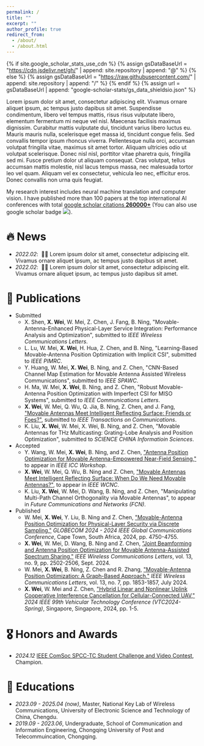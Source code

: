 ```yaml
---
permalink: /
title: ""
excerpt: ""
author_profile: true
redirect_from: 
  - /about/
  - /about.html
---
```


{% if site.google_scholar_stats_use_cdn %}
{% assign gsDataBaseUrl = "https://cdn.jsdelivr.net/gh/" | append: site.repository | append: "@" %}
{% else %}
{% assign gsDataBaseUrl = "https://raw.githubusercontent.com/" | append: site.repository | append: "/" %}
{% endif %}
{% assign url = gsDataBaseUrl | append: "google-scholar-stats/gs_data_shieldsio.json" %}

<span class='anchor' id='about-me'></span>

Lorem ipsum dolor sit amet, consectetur adipiscing elit. Vivamus ornare aliquet ipsum, ac tempus justo dapibus sit amet. Suspendisse condimentum, libero vel tempus mattis, risus risus vulputate libero, elementum fermentum mi neque vel nisl. Maecenas facilisis maximus dignissim. Curabitur mattis vulputate dui, tincidunt varius libero luctus eu. Mauris mauris nulla, scelerisque eget massa id, tincidunt congue felis. Sed convallis tempor ipsum rhoncus viverra. Pellentesque nulla orci, accumsan volutpat fringilla vitae, maximus sit amet tortor. Aliquam ultricies odio ut volutpat scelerisque. Donec nisl nisl, porttitor vitae pharetra quis, fringilla sed mi. Fusce pretium dolor ut aliquam consequat. Cras volutpat, tellus accumsan mattis molestie, nisl lacus tempus massa, nec malesuada tortor leo vel quam. Aliquam vel ex consectetur, vehicula leo nec, efficitur eros. Donec convallis non urna quis feugiat.

My research interest includes neural machine translation and computer vision. I have published more than 100 papers at the top international AI conferences with total <a href='https://scholar.google.com/citations?user=pkDJmeMAAAAJ'>google scholar citations <strong><span id='total_cit'>260000+</span></strong></a> (You can also use google scholar badge <a href='https://scholar.google.com/citations?user=pkDJmeMAAAAJ'><img src="https://img.shields.io/endpoint?url={{ url | url_encode }}&logo=Google%20Scholar&labelColor=f6f6f6&color=9cf&style=flat&label=citations"></a>).


# 🔥 News
- *2022.02*: &nbsp;🎉🎉 Lorem ipsum dolor sit amet, consectetur adipiscing elit. Vivamus ornare aliquet ipsum, ac tempus justo dapibus sit amet. 
- *2022.02*: &nbsp;🎉🎉 Lorem ipsum dolor sit amet, consectetur adipiscing elit. Vivamus ornare aliquet ipsum, ac tempus justo dapibus sit amet. 

# 📝 Publications
- Submitted
  - X. Shen, **X. Wei**, W. Mei, Z. Chen, J. Fang, B. Ning, "Movable-Antenna-Enhanced Physical-Layer Service Integration: Performance Analysis and Optimization", submitted to *IEEE Wireless Communications Letters*.
  - L. Lu, W. Mei, **X. Wei**, H. Hua, Z. Chen, and B. Ning, "Learning-Based Movable-Antenna Position Optimization with Implicit CSI", submitted to *IEEE PIMRC*.
  - Y. Huang, W. Mei, **X. Wei**, B. Ning, and Z. Chen, "CNN-Based Channel Map Estimation for Movable Antenna Assisted Wireless Communications", submitted to *IEEE SPAWC*.
  - H. Ma, W. Mei, **X. Wei**, B. Ning, and Z. Chen, "Robust Movable-Antenna Position Optimization with Imperfect CSI for MISO Systems", submitted to *IEEE Communications Letters*.
  - **X. Wei**, W. Mei, Q. Wu, Q. Jia, B. Ning, Z. Chen, and J. Fang, ["Movable Antennas Meet Intelligent Reflecting Surface: Friends or Foes?"](https://arxiv.org/pdf/2501.15880), submitted to *IEEE Transactions on Communications*.
  - K. Liu, **X. Wei**, W. Mei, X. Wei, B. Ning, and Z. Chen, "Movable Antennas for THz Multicasting: Grating-Lobe Analysis and Position Optimization", submitted to *SCIENCE CHINA Informatioin Sciences*.
- Accepted
  - Y. Wang, W. Mei, **X. Wei**, B. Ning, and Z. Chen, ["Antenna Position Optimization for Movable Antenna-Empowered Near-Field Sensing,"](https://arxiv.org/abs/2502.03169) to appear in *IEEE ICC Workshop*.
  - **X. Wei**, W. Mei, Q. Wu, B. Ning and Z. Chen, ["Movable Antennas Meet Intelligent Reflecting Surface: When Do We Need Movable Antennas?"](https://arxiv.org/abs/2408.15668), to appear in *IEEE WCNC*.
  - K. Liu, **X. Wei**, W. Mei, D. Wang, B. Ning, and Z. Chen, "Manipulating Multi-Path Channel Orthogonality via Movable Antennas", to appear in *Future Communications and Networks (FCN)*. 
- Published
  - W. Mei, **X. Wei**, Y. Liu, B. Ning and Z. Chen, ["Movable-Antenna Position Optimization for Physical-Layer Security via Discrete Sampling,"](https://ieeexplore.ieee.org/document/10901621) *GLOBECOM 2024 - 2024 IEEE Global Communications Conference*, Cape Town, South Africa, 2024, pp. 4750-4755.
  - **X. Wei**, W. Mei, D. Wang, B. Ning and Z. Chen, ["Joint Beamforming and Antenna Position Optimization for Movable Antenna-Assisted Spectrum Sharing,"](https://ieeexplore.ieee.org/abstract/document/10579873) *IEEE Wireless Communications Letters*, vol. 13, no. 9, pp. 2502-2506, Sept. 2024.
  - W. Mei, **X. Wei**, B. Ning, Z. Chen and R. Zhang, ["Movable-Antenna Position Optimization: A Graph-Based Approach,"](https://ieeexplore.ieee.org/abstract/document/10508218) *IEEE Wireless Communications Letters*, vol. 13, no. 7, pp. 1853-1857, July 2024.
  - **X. Wei**, W. Mei and Z. Chen, ["Hybrid Linear and Nonlinear Uplink Cooperative Interference Cancellation for Cellular-Connected UAV,"](https://ieeexplore.ieee.org/abstract/document/10683202) *2024 IEEE 99th Vehicular Technology Conference (VTC2024-Spring)*, Singapore, Singapore, 2024, pp. 1-5.

# 🎖 Honors and Awards
- *2024.12* [IEEE ComSoc SPCC-TC Student Challenge and Video Contest](https://news.uestc.edu.cn/?n=UestcNews.Front.DocumentV2.ArticlePage&Id=94324), Champion.

# 📖 Educations
- *2023.09 - 2025.04 (now)*, Master, National Key Lab of Wireless Communications, University of Electronic Science and Technology of China, Chengdu. 
- *2019.09 - 2023.06*, Undergraduate, School of Communication and Information Engineering, Chongqing University of Post and Telecommuincation, Chongqing.
